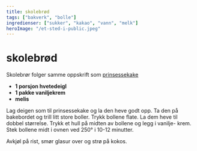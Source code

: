 ```yaml
---
title: skolebrød
tags: ["bakverk", "bolle"]
ingredienser: ["sukker", "kakao", "vann", "melk"]
heroImage: "/et-sted-i-public.jpeg"
---
```


# skolebrød

Skolebrør folger samme oppskrift som [prinsessekake](./prinsessekake)

- **1 porsjon hvetedeigI**
- **1 pakke vaniljekrem**
- **melis**

Lag deigen som til prinsessekake og la den heve godt opp. Ta den på bakebordet og trill litt store boller. Trykk bollene flate. La dem heve til dobbel størrelse. Trykk et hull på midten av bollene og legg i vanilje- krem. Stek bollene midt i ovnen ved 250° i 10-12 minutter.

Avkjøl på rist, smør glasur over og strø på kokos.
